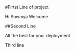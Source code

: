 #Firtst Line of project

Hi Sowmya Welcome

##Second Line

All the best for your deployment

Third line
